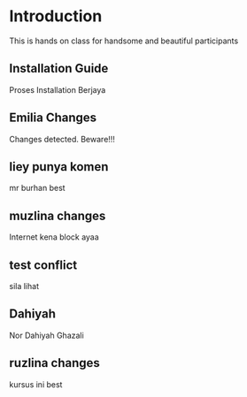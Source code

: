 # Introduction
This is hands on class for handsome and beautiful participants


## Installation Guide
Proses Installation Berjaya

## Emilia Changes
Changes detected. Beware!!!

## liey punya komen
mr burhan best

## muzlina changes
Internet kena block ayaa

## test conflict
sila lihat

## Dahiyah
Nor Dahiyah Ghazali

## ruzlina changes
kursus ini best

